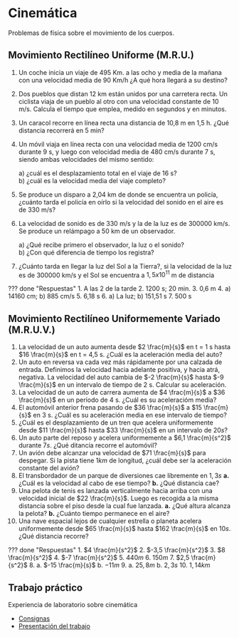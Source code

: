 # Cinemática
Problemas de física sobre el movimiento de los cuerpos. 

## Movimiento Rectilíneo Uniforme (M.R.U.)

1. Un coche inicia un viaje de 495 Km. a las ocho y media de la mañana con una velocidad media de 90 Km/h ¿A qué hora llegará a su destino? 
 
 
2. Dos pueblos que distan 12 km están unidos por una carretera recta. Un ciclista viaja de un pueblo al otro con una velocidad constante de 10 m/s. Calcula el tiempo que emplea, medido en segundos y en minutos. 
 
3. Un caracol recorre en línea recta una distancia de 10,8 m en 1,5 h. ¿Qué distancia recorrerá en 5 min? 
 
4. Un móvil viaja en línea recta con una velocidad media de 1200 cm/s durante 9 s, y luego con velocidad media de 480 cm/s durante 7 s, siendo ambas velocidades del mismo sentido:

    a) ¿cuál es el desplazamiento total en el viaje de 16 s?  
    b) ¿cuál es la velocidad media del viaje completo? 
 
5. Se produce un disparo a 2,04 km de donde se encuentra un policía, ¿cuánto tarda el policía en oírlo si la velocidad del sonido en el aire es de 330 m/s? 

6. La velocidad de sonido es de 330 m/s y la de la luz es de 300000 km/s. Se produce un relámpago a 50 km de un observador. 
 
    a) ¿Qué recibe primero el observador, la luz o el sonido?  
    b) ¿Con qué diferencia de tiempo los registra? 
 
7. ¿Cuánto tarda en llegar la luz del Sol a la Tierra?, si la velocidad de la luz es de 300000 km/s y el Sol se encuentra a $1,5x10^{11}$ m de distancia

??? done "Respuestas"
    1. A las 2 de la tarde 
    2. 1200 s; 20 min.
    3. 0,6 m 
    4. a) 14160 cm; b) 885 cm/s 
    5. 6,18 s 
    6. a) La luz; b) 151,51 s
    7. 500 s

## Movimiento Rectilíneo Uniformemente Variado (M.R.U.V.)

1. La velocidad de un auto aumenta desde $2 \frac{m}{s}$ en t = 1 s hasta $16 \frac{m}{s}$ en t = 4,5 s. ¿Cuál es la aceleración media del auto?
2. Un auto en reversa va cada vez más rápidamente por una calzada de entrada. Definimos la velocidad hacia adelante positiva, y hacia atrá, negativa. La velocidad del auto cambia de $-2 \frac{m}{s}$ hasta $-9 \frac{m}{s}$ en un intervalo de tiempo de 2 s. Calcular su aceleración. 
3. La velocidad de un auto de carrera aumenta de $4 \frac{m}{s}$ a $36 \frac{m}{s}$ en un período de 4 s. ¿Cuál es su aceleracióm media?
4. El automóvil anterior frena pasando de $36 \frac{m}{s}$ a $15 \frac{m}{s}$ en 3 s. ¿Cuál es su aceleración media en ese intervalo de tiempo?
5. ¿Cuál es el desplazamiento de un tren que acelera uniformemente desde $11 \frac{m}{s}$ hasta $33 \frac{m}{s}$ en un intervalo de $20 s$?
6. Un auto parte del reposo y acelera uniformemente a $6,1 \frac{m}{s^2}$ durante $7 s$. ¿Qué ditancia recorre el automóvil?
7. Un avión debe alcanzar una velocidad de $71 \frac{m}{s}$ para despegar. Si la pista tiene $1 km$ de longitud, ¿cuál debe ser la aceleración constante del avión?
8. El transbordador de un parque de diversiones cae libremente en $1,3 s$ **a.** ¿Cuál es la velocidad al cabo de ese tiempo? **b.** ¿Qué distancia cae?
9. Una pelota de tenis es lanzada verticalmente hacia arriba con una velocidad inicial de $22 \frac{m}{s}$. Luego es recogida a la misma distancia sobre el piso desde la cual fue lanzada. **a.** ¿Qué altura alcanza la pelota? **b.** ¿Cuánto tiempo permanece en el aire? 
10. Una nave espacial lejos de cualquier estrella o planeta acelera uniformemente desde $65 \frac{m}{s}$ hasta $162 \frac{m}{s}$ en $10 s$. ¿Qué distancia recorre?


??? done "Respuestas"
    1. $4 \frac{m}{s^2}$
    2. $-3,5 \frac{m}{s^2}$
    3. $8 \frac{m}{s^2}$
    4. $-7 \frac{m}{s^2}$
    5. $440 m$
    6. $150 m$
    7. $2,5 \frac{m}{s^2}$
    8. a. $-15 \frac{m}{s}$ b. $-11 m$
    9. a. $25,8 m$ b. $2,3 s$
    10. $1,14 km$


## Trabajo práctico
Experiencia de laboratorio sobre cinemática

* [Consignas](https://docs.google.com/document/d/1bhKXfhqH3GVIoUsy-oxu5lAzzzum0zH8GfhnaJQC2sQ/edit?usp=sharing)
* [Presentación del trabajo](https://docs.google.com/document/d/145LuU3LNG54RJcxxP84PHlXwl2CGU0jfRAykhdyE2mY/edit?usp=sharing)